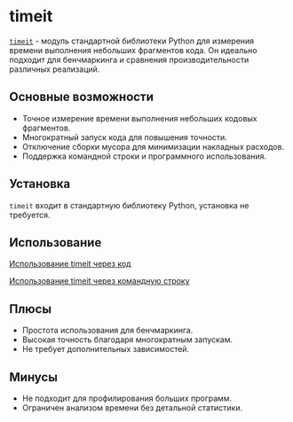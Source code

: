 # timeit

[`timeit`](https://docs.python.org/3/library/timeit.html) - модуль стандартной библиотеки Python для измерения времени выполнения небольших фрагментов кода. Он идеально подходит для бенчмаркинга и сравнения производительности различных реализаций.

## Основные возможности
- Точное измерение времени выполнения небольших кодовых фрагментов.
- Многократный запуск кода для повышения точности.
- Отключение сборки мусора для минимизации накладных расходов.
- Поддержка командной строки и программного использования.

## Установка
`timeit` входит в стандартную библиотеку Python, установка не требуется.

## Использование
[Использование timeit через код](../examples/timeit/code.py)

[Использование timeit через командную строку](../examples/timeit/cmd.txt)

## Плюсы
- Простота использования для бенчмаркинга.
- Высокая точность благодаря многократным запускам.
- Не требует дополнительных зависимостей.

## Минусы
- Не подходит для профилирования больших программ.
- Ограничен анализом времени без детальной статистики.
